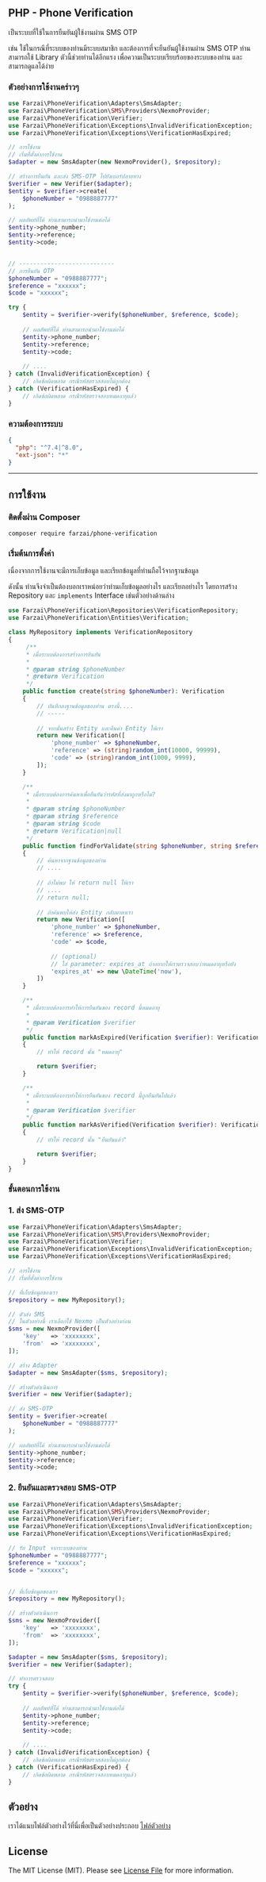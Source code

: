 ## PHP - Phone Verification

เป็นระบบที่ใช้ในการยืนยันผู้ใช้งานผ่าน SMS OTP 

เช่น ใช้ในกรณีที่ระบบของท่านมีระบบสมาชิก และต้องการที่จะยืนยันผู้ใช้งานผ่าน SMS OTP ท่านสามารถใช้ Library ตัวนี้ช่วยท่านได้อีกแรง เพื่อความเป็นระบบเรียบร้อยของระบบของท่าน และสามารถดูแลได้ง่าย


### ตัวอย่างการใช้งานคร่าวๆ

```php
use Farzai\PhoneVerification\Adapters\SmsAdapter;
use Farzai\PhoneVerification\SMS\Providers\NexmoProvider;
use Farzai\PhoneVerification\Verifier;
use Farzai\PhoneVerification\Exceptions\InvalidVerificationException;
use Farzai\PhoneVerification\Exceptions\VerificationHasExpired;

// การใช้งาน
// เริ่มที่ตั้งต่าการใช้งาน
$adapter = new SmsAdapter(new NexmoProvider(), $repository);

// สร้างการยืนยัน และส่ง SMS-OTP ไปยังเบอร์ปลายทาง
$verifier = new Verifier($adapter);
$entity = $verifier->create(
    $phoneNumber = "0988887777"
);

// ผลลัพท์ที่ได้ ท่านสามารถนำมาใช้งานต่อได้
$entity->phone_number;
$entity->reference;
$entity->code;


// ---------------------------
// การยืนยัน OTP
$phoneNumber = "0988887777";
$reference = "xxxxxx";
$code = "xxxxxx";

try {
    $entity = $verifier->verify($phoneNumber, $reference, $code);
    
    // ผลลัพท์ที่ได้ ท่านสามารถนำมาใช้งานต่อได้
    $entity->phone_number;
    $entity->reference;
    $entity->code;
    
    // ....
} catch (InvalidVerificationException) {
    // เกิดข้อผิดพลาด กรณีรหัสตรวสสอบไม่ถูกต้อง
} catch (VerificationHasExpired) {
    // เกิดข้อผิดพลาด กรณีรหัสตรวจสอบหมดอายุแล้ว
}
```

### ความต้องการระบบ
```json
{
  "php": "^7.4|^8.0",
  "ext-json": "*"
}
```


---

## การใช้งาน

### ติดตั้งผ่าน Composer
```
composer require farzai/phone-verification
```

### เริ่มต้นการตั้งค่า

เนื่องจากการใช้งานจะมีการเก็บข้อมูล และเรียกข้อมูลที่ท่านถือไว้จากฐานข้อมูล

ดังนั้น ท่านจึงจำเป็นต้องบอกเราหน่อยว่าท่านเก็บข้อมูลอย่างไร และเรียกอย่างไร โดยการสร้าง Repository และ `implements` Interface เช่นตัวอย่างด้านล่าง
```php
use Farzai\PhoneVerification\Repositories\VerificationRepository;
use Farzai\PhoneVerification\Entities\Verification;

class MyRepository implements VerificationRepository
{
     /**
     * เมื่อระบบต้องการสร้างการยินยัน
     * 
     * @param string $phoneNumber
     * @return Verification
     */
    public function create(string $phoneNumber): Verification
    {
        // บันทึกลงฐานข้อมูลของท่าน ตรงนี้....
        // -----
        
        // จากนั้นสร้าง Entity และคืนค่า Entity ให้เรา
        return new Verification([
            'phone_number' => $phoneNumber,
            'reference' => (string)random_int(10000, 99999),
            'code' => (string)random_int(1000, 9999),
        ]);
    }

    /**
     * เมื่อระบบต้องการค้นหาเพื่อยืนยันว่ารหัสที่ส่งมาถูกหรือไม่?
     * 
     * @param string $phoneNumber
     * @param string $reference
     * @param string $code
     * @return Verification|null
     */
    public function findForValidate(string $phoneNumber, string $reference, string $code): ?Verification
    {
        // ค้นหาจากฐานข้อมูลของท่าน
        // ....
        
        // ถ้าไม่พบ ให้ return null ให้เรา
        // ....
        // return null;
        
        // ถ้าค้นพบให้ส่ง Entity กลับมาหาเรา
        return new Verification([
            'phone_number' => $phoneNumber,
            'reference' => $reference,
            'code' => $code,
            
            // (optional)
            // ใส่ parameter: expires_at ถ้าอยากให้เราตรวจสอบว่าหมดอายุหรือยัง
            'expires_at' => new \DateTime('now'),
        ])
    }

    /**
     * เมื่อระบบต้องการทำให้การยืนยันของ record นี้หมดอายุ
     * 
     * @param Verification $verifier
     */
    public function markAsExpired(Verification $verifier): Verification
    {
        // ทำให้ record นั้น "หมดอายุ"

        return $verifier;
    }

    /**
     * เมื่อระบบต้องการทำให้การยืนยันของ record นี้ถูกยืนยันไปแล้ว
     * 
     * @param Verification $verifier
     */
    public function markAsVerified(Verification $verifier): Verification
    {
        // ทำให้ record นั้น "ยืนยันแล้ว"

        return $verifier;
    }
}
```



### ขั้นตอนการใช้งาน
### 1. ส่ง SMS-OTP
```php
use Farzai\PhoneVerification\Adapters\SmsAdapter;
use Farzai\PhoneVerification\SMS\Providers\NexmoProvider;
use Farzai\PhoneVerification\Verifier;
use Farzai\PhoneVerification\Exceptions\InvalidVerificationException;
use Farzai\PhoneVerification\Exceptions\VerificationHasExpired;

// การใช้งาน
// เริ่มที่ตั้งต่าการใช้งาน

// ที่เก็บข้อมูลของเรา
$repository = new MyRepository();

// ตัวส่ง SMS
// ในตัวอย่างนี้ เราเลือกใช้ Nexmo เป็นตัวอย่างก่อน
$sms = new NexmoProvider([
    'key'   => 'xxxxxxxx',
    'from'  => 'xxxxxxxx',
]);

// สร้าง Adapter
$adapter = new SmsAdapter($sms, $repository);

// สร้างตัวดำเนินการ
$verifier = new Verifier($adapter);

// ส่ง SMS-OTP
$entity = $verifier->create(
    $phoneNumber = "0988887777"
);

// ผลลัพท์ที่ได้ ท่านสามารถนำมาใช้งานต่อได้
$entity->phone_number;
$entity->reference;
$entity->code;
```


### 2. ยืนยันและตรวจสอบ SMS-OTP
```php
use Farzai\PhoneVerification\Adapters\SmsAdapter;
use Farzai\PhoneVerification\SMS\Providers\NexmoProvider;
use Farzai\PhoneVerification\Verifier;
use Farzai\PhoneVerification\Exceptions\InvalidVerificationException;
use Farzai\PhoneVerification\Exceptions\VerificationHasExpired;

// รับ Input จากระบบของท่าน
$phoneNumber = "0988887777";
$reference = "xxxxxx";
$code = "xxxxxx";


// ที่เก็บข้อมูลของเรา
$repository = new MyRepository();

// สร้างตัวดำเนินการ
$sms = new NexmoProvider([
    'key'   => 'xxxxxxxx',
    'from'  => 'xxxxxxxx',
]);

$adapter = new SmsAdapter($sms, $repository);
$verifier = new Verifier($adapter);

// ทำการตรวจสอบ
try {
    $entity = $verifier->verify($phoneNumber, $reference, $code);
    
    // ผลลัพท์ที่ได้ ท่านสามารถนำมาใช้งานต่อได้
    $entity->phone_number;
    $entity->reference;
    $entity->code;
    
    // ....
} catch (InvalidVerificationException) {
    // เกิดข้อผิดพลาด กรณีรหัสตรวสสอบไม่ถูกต้อง
} catch (VerificationHasExpired) {
    // เกิดข้อผิดพลาด กรณีรหัสตรวจสอบหมดอายุแล้ว
}
```

## ตัวอย่าง
เราได้แนบไฟล์ตัวอย่างไว้ที่นี่เพื่อเป็นตัวอย่างประกอบ [ไฟล์ตัวอย่าง](example/README.md)

## License

The MIT License (MIT). Please see [License File](LICENSE.md) for more information.